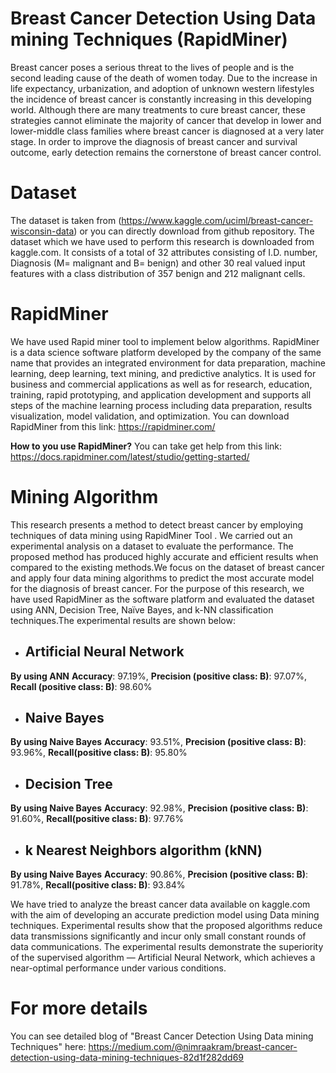 # Breast Cancer Detection Using Data mining Techniques (RapidMiner)

Breast cancer poses a serious threat to the lives of people and is the second leading cause of the death of women today. Due to the increase in life expectancy, urbanization, and adoption of unknown western lifestyles the incidence of breast cancer is constantly increasing in this developing world. Although there are many treatments to cure breast cancer, these strategies cannot eliminate the majority of cancer that develop in lower and lower-middle class families where breast cancer is diagnosed at a very later stage. 
In order to improve the diagnosis of breast cancer and survival outcome, early detection remains the cornerstone of breast cancer control.
# Dataset

The dataset is taken from (https://www.kaggle.com/uciml/breast-cancer-wisconsin-data) or you can directly download from github repository.
The dataset which we have used to perform this research is downloaded from kaggle.com. It consists of a total of 32 attributes consisting of I.D. number, Diagnosis (M= malignant and B= benign) and other 30 real valued input features with a class distribution of 357 benign and 212 malignant cells.
# RapidMiner 

We have used Rapid miner tool to implement below algorithms. RapidMiner is a data science software platform developed by the company of the same name that provides an integrated environment for data preparation, machine learning, deep learning, text mining, and predictive analytics. It is used for business and commercial applications as well as for research, education, training, rapid prototyping, and application development and supports all steps of the machine learning process including data preparation, results visualization, model validation, and optimization. You can download RapidMiner from this link: https://rapidminer.com/

**How to you use RapidMiner?** You can take get help from this link: https://docs.rapidminer.com/latest/studio/getting-started/
# Mining Algorithm

This research presents a method to detect breast cancer by employing techniques of data mining using RapidMiner Tool .  We carried out an experimental analysis on a dataset to evaluate the performance. The proposed method has produced highly accurate and efficient results when compared to the existing methods.We focus on the dataset of breast cancer and apply four data mining algorithms to predict the most accurate model for the diagnosis of breast cancer. For the purpose of this research, we have used RapidMiner as the software platform and evaluated the dataset using ANN, Decision Tree, Naïve Bayes, and k-NN classification techniques.The experimental results are shown below:

- ## Artificial Neural Network

**By using ANN** **Accuracy**: 97.19%, **Precision (positive class: B)**: 97.07%, **Recall (positive class: B)**: 98.60%

- ## Naive Bayes

**By using Naive Bayes** **Accuracy**: 93.51%, **Precision (positive class: B)**: 93.96%, **Recall(positive class: B)**: 95.80%

- ## Decision Tree

**By using Naive Bayes** **Accuracy**: 92.98%, **Precision (positive class: B)**: 91.60%, **Recall(positive class: B)**: 97.76%

- ## k Nearest Neighbors algorithm (kNN)

**By using Naive Bayes** **Accuracy**: 90.86%, **Precision (positive class: B)**: 91.78%, **Recall(positive class: B)**: 93.84%

We have tried to analyze the breast cancer data available on kaggle.com with the aim of developing an accurate prediction model using Data mining techniques. Experimental results show that the proposed algorithms reduce data transmissions significantly and incur only small constant rounds of data communications. The experimental results demonstrate the superiority of the supervised algorithm — Artificial Neural Network, which achieves a near-optimal performance under various conditions.

# For more details
You can see detailed blog of "Breast Cancer Detection Using Data mining Techniques" here: https://medium.com/@nimraakram/breast-cancer-detection-using-data-mining-techniques-82d1f282dd69
